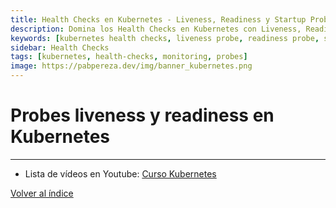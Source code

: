 ```yaml
---
title: Health Checks en Kubernetes - Liveness, Readiness y Startup Probes
description: Domina los Health Checks en Kubernetes con Liveness, Readiness y Startup Probes. Asegura la disponibilidad y rendimiento de tus aplicaciones.
keywords: [kubernetes health checks, liveness probe, readiness probe, startup probe, healthchecks kubernetes, monitoreo aplicaciones kubernetes]
sidebar: Health Checks
tags: [kubernetes, health-checks, monitoring, probes]
image: https://pabpereza.dev/img/banner_kubernetes.png
---
```


# Probes liveness y readiness en Kubernetes



---
* Lista de vídeos en Youtube: [Curso Kubernetes](https://www.youtube.com/playlist?list=PLQhxXeq1oc2k9MFcKxqXy5GV4yy7wqSma)

[Volver al índice](README.md#índice)